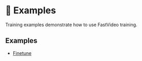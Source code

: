 # 🚀 Examples

Training examples demonstrate how to use FastVideo training.

## Examples

- [Finetune](finetune.md)

